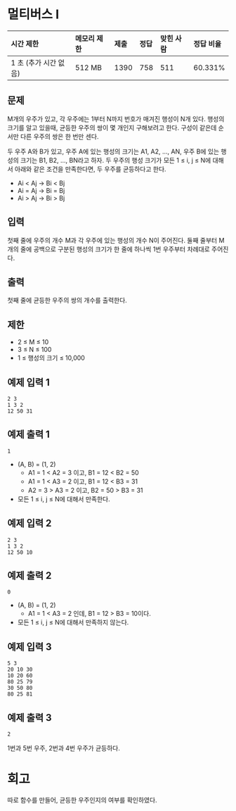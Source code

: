 # 멀티버스 Ⅰ

| 시간 제한             | 메모리 제한 | 제출 | 정답 | 맞힌 사람 | 정답 비율 |
| :-------------------- | :---------- | :--- | :--- | :-------- | :-------- |
| 1 초 (추가 시간 없음) | 512 MB      | 1390 | 758  | 511       | 60.331%   |

## 문제

M개의 우주가 있고, 각 우주에는 1부터 N까지 번호가 매겨진 행성이 N개 있다. 행성의 크기를 알고 있을때, 균등한 우주의 쌍이 몇 개인지 구해보려고 한다. 구성이 같은데 순서만 다른 우주의 쌍은 한 번만 센다.

두 우주 A와 B가 있고, 우주 A에 있는 행성의 크기는 A1, A2, ..., AN, 우주 B에 있는 행성의 크기는 B1, B2, ..., BN라고 하자. 두 우주의 행성 크기가 모든 1 ≤ i, j ≤ N에 대해서 아래와 같은 조건을 만족한다면, 두 우주를 균등하다고 한다.

- Ai < Aj → Bi < Bj
- Ai = Aj → Bi = Bj
- Ai > Aj → Bi > Bj

## 입력

첫째 줄에 우주의 개수 M과 각 우주에 있는 행성의 개수 N이 주어진다. 둘째 줄부터 M개의 줄에 공백으로 구분된 행성의 크기가 한 줄에 하나씩 1번 우주부터 차례대로 주어진다.

## 출력

첫째 줄에 균등한 우주의 쌍의 개수를 출력한다.

## 제한

- 2 ≤ M ≤ 10
- 3 ≤ N ≤ 100
- 1 ≤ 행성의 크기 ≤ 10,000

## 예제 입력 1 

```
2 3
1 3 2
12 50 31
```

## 예제 출력 1 

```
1
```

- (A, B) = (1, 2)
  - A1 = 1 < A2 = 3 이고, B1 = 12 < B2 = 50
  - A1 = 1 < A3 = 2 이고, B1 = 12 < B3 = 31
  - A2 = 3 > A3 = 2 이고, B2 = 50 > B3 = 31
- 모든 1 ≤ i, j ≤ N에 대해서 만족한다.

## 예제 입력 2 

```
2 3
1 3 2
12 50 10
```

## 예제 출력 2 

```
0
```

- (A, B) = (1, 2)
  - A1 = 1 < A3 = 2 인데, B1 = 12 > B3 = 10이다.
- 모든 1 ≤ i, j ≤ N에 대해서 만족하지 않는다.

## 예제 입력 3 

```
5 3
20 10 30
10 20 60
80 25 79
30 50 80
80 25 81
```

## 예제 출력 3 

```
2
```

1번과 5번 우주, 2번과 4번 우주가 균등하다.

# 회고

따로 함수를 만들어, 균등한 우주인지의 여부를 확인하였다.